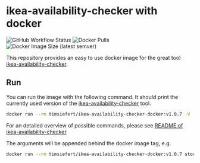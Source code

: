 # ikea-availability-checker with docker

![GitHub Workflow Status](https://img.shields.io/github/workflow/status/TimSiefert/ikea-availability-checker-docker/Docker?style=for-the-badge) ![Docker Pulls](https://img.shields.io/docker/pulls/timsiefert/ikea-availability-checker-docker?style=for-the-badge) ![Docker Image Size (latest semver)](https://img.shields.io/docker/image-size/timsiefert/ikea-availability-checker-docker?style=for-the-badge)

This repository provides an easy to use docker image for the great tool [ikea-availability-checker](https://github.com/Ephigenia/ikea-availability-checker).

## Run

You can run the image with the following command. It should print the currently used version of the [ikea-availability-checker](https://github.com/Ephigenia/ikea-availability-checker) tool.

```bash
docker run --rm timsiefert/ikea-availability-checker-docker:v1.0.7 -V
```

For an detailed overview of possible commands, please see [README of ikea-availability-checker](https://github.com/Ephigenia/ikea-availability-checker#use)

The arguments will be appended behind the docker image tag, e.g.

```bash
docker run --rm timsiefert/ikea-availability-checker-docker:v1.0.7 stores at
```
